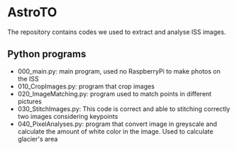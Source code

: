 # AstroTO

The repository contains codes we used to extract and analyse ISS images.

## Python programs

* 000_main.py: main program, used no RaspberryPi to make photos on the ISS
* 010_CropImages.py: program that crop images
* 020_ImageMatching.py: program used to match points in different pictures
* 030_StitchImages.py: This code is correct and able to stitching correctly two images considering keypoints
* 040_PixelAnalyses.py: program that convert image in greyscale and calculate the amount of white color in the image. Used to calculate glacier's area
